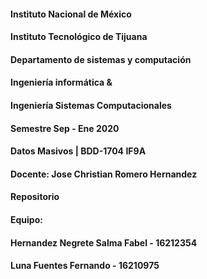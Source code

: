 #### Instituto Nacional de México
#### Instituto Tecnológico de Tijuana
#### Departamento de sistemas y computación

####  Ingeniería informática &
####  Ingeniería Sistemas Computacionales
####  Semestre Sep - Ene 2020

####  Datos Masivos | BDD-1704 IF9A
####  Docente: Jose Christian Romero Hernandez

####  Repositorio

#### Equipo:
#### Hernandez Negrete Salma Fabel - 16212354
#### Luna Fuentes Fernando - 16210975

